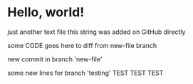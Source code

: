 # Hello, world!

just another text file
this string was added on GitHub directly

some CODE goes here to diff from new-file branch

new commit in branch 'new-file'

some new lines for branch 'testing'
TEST TEST TEST